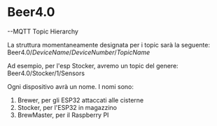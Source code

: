 # Beer4.0

--MQTT Topic Hierarchy

La struttura momentaneamente designata per i topic sarà la seguente:
  Beer4.0/*DeviceName*/*DeviceNumber*/*TopicName*

Ad esempio, per l'esp Stocker, avremo un topic del genere:
  Beer4.0/Stocker/1/Sensors
 
  
  
  
Ogni dispositivo avrà un nome. I nomi sono:
  1) Brewer, per gli ESP32 attaccati alle cisterne
  2) Stocker, per l'ESP32 in magazzino
  3) BrewMaster, per il Raspberry PI
